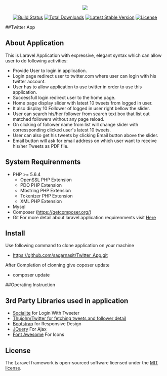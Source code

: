 <p align="center"><img src="https://laravel.com/assets/img/components/logo-laravel.svg"></p>

<p align="center">
<a href="https://travis-ci.org/laravel/framework"><img src="https://travis-ci.org/laravel/framework.svg" alt="Build Status"></a>
<a href="https://packagist.org/packages/laravel/framework"><img src="https://poser.pugx.org/laravel/framework/d/total.svg" alt="Total Downloads"></a>
<a href="https://packagist.org/packages/laravel/framework"><img src="https://poser.pugx.org/laravel/framework/v/stable.svg" alt="Latest Stable Version"></a>
<a href="https://packagist.org/packages/laravel/framework"><img src="https://poser.pugx.org/laravel/framework/license.svg" alt="License"></a>
</p>
##Twitter App

## About Application

This is Laravel Application with expressive, elegant syntax which can allow user to do following activities:

- Provide User to login in application.
- Login page redirect user to twitter.com where user can login with his twitter account.
- User has to allow application to use twitter in order to use this application.
- Successfull login redirect user to the home page.
- Home page display slider with latest 10 tweets from logged in user.
- It also display 10 Follower of logged in user right bellow the slider.
- User can search his/her follower from search text box that list out matched followers without any page reload.
- On clicking of follower name from list will change slider with corressponding clicked user's latest 10 tweets.
- User can also get his tweets by clicking Email button above the slider.
- Email button will ask for email address on which user want to receive his/her Tweets as PDF file.

## System Requirenments
- PHP >= 5.6.4
    - OpenSSL PHP Extension
    - PDO PHP Extension
    - Mbstring PHP Extension
    - Tokenizer PHP Extension
    - XML PHP Extension
- Mysql
- Composer (https://getcomposer.org/)
- Git
For more detail about laravel application requirenments visit <a href="https://laravel.com/docs/5.4/installation#installation">Here</a>

## Install
Use following command to clone application on your machine
- https://github.com/sagarnasit/Twitter_App.git

After Completion of clonning give coposer update
- composer update


##Operating Instruction

## 3rd Party Libraries used in application
- <a href="https://github.com/laravel/socialite" >Socialite</a> for Login With Tweeter
- <a href="https://github.com/thujohn/twitter">Thujohn/Twitter for fetching tweets and follower detail
- <a href="http://getbootstrap.com/">Bootstrap</a> for Responsive Design
- <a href="https://jquery.com/">JQuery</a> For Ajax
- <a href="http://fontawesome.io/get-started/">Font Awesome</a> For Icons


## License

The Laravel framework is open-sourced software licensed under the [MIT license](http://opensource.org/licenses/MIT).
